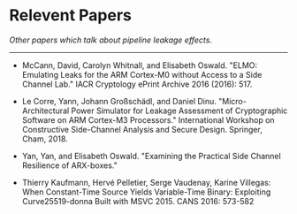 
# Relevent Papers

*Other papers which talk about pipeline leakage effects.*

---

- McCann, David, Carolyn Whitnall, and Elisabeth Oswald. "ELMO: Emulating Leaks for the ARM Cortex-M0 without Access to a Side Channel Lab." IACR Cryptology ePrint Archive 2016 (2016): 517.

- Le Corre, Yann, Johann Großschädl, and Daniel Dinu. "Micro-Architectural Power Simulator for Leakage Assessment of Cryptographic Software on ARM Cortex-M3 Processors." International Workshop on Constructive Side-Channel Analysis and Secure Design. Springer, Cham, 2018.

- Yan, Yan, and Elisabeth Oswald. "Examining the Practical Side Channel Resilience of ARX-boxes."

- Thierry Kaufmann, Hervé Pelletier, Serge Vaudenay, Karine Villegas: When Constant-Time Source Yields Variable-Time Binary: Exploiting Curve25519-donna Built with MSVC 2015. CANS 2016: 573-582

